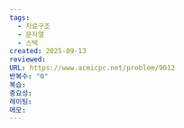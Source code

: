 ```yaml
---
tags:
  - 자료구조
  - 문자열
  - 스택
created: 2025-09-13
reviewed:
URL: https://www.acmicpc.net/problem/9012
반복수: "0"
복습:
중요성:
레이팅:
메모:
---
```

